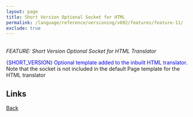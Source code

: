 ```yaml
---
layout: page
title: Short Version Optional Socket for HTML
permalink: /language/reference/versioning/v092/features/feature-11/
exclude: true
---
```

<br>_FEATURE: Short Version Optional Socket for HTML Translator_

<span style="color:blue">{SHORT_VERSION} Optional template added to the inbuilt HTML translator.</span> Note that the socket is not included in the default Page template for the HTML translator


## Links
[Back](/language/reference/versioning/v092/compiler092/)